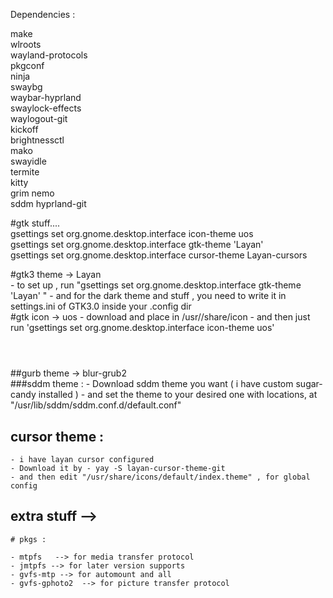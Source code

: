 
Dependencies :

make <br>
wlroots <br>
wayland-protocols <br>
pkgconf <br>
ninja <br>
swaybg <br>
waybar-hyprland <br>
swaylock-effects <br>
waylogout-git <br>
kickoff <br>
brightnessctl  
mako  
swayidle  
termite  
kitty  
grim 
nemo   
sddm
hyprland-git 



#gtk stuff....  
gsettings set org.gnome.desktop.interface icon-theme uos  
gsettings set org.gnome.desktop.interface gtk-theme 'Layan'  
gsettings set org.gnome.desktop.interface cursor-theme Layan-cursors  



#gtk3 theme -> Layan  
	- to set up , run "gsettings set org.gnome.desktop.interface gtk-theme 'Layan' "
	- and for the dark theme and stuff , you need to write it in settings.ini of GTK3.0          inside your .config dir  
#gtk icon -> uos
	- download and place in /usr//share/icon
	- and then just run 'gsettings set org.gnome.desktop.interface icon-theme uos'
#

 <br>
##gurb theme -> blur-grub2 
  
<br>
###sddm theme :  
	- Download sddm theme you want ( i have custom sugar-candy installed )  
	- and set the theme to your desired one with locations,  
	  at "/usr/lib/sddm/sddm.conf.d/default.conf"  

 <br>

## cursor theme :
	- i have layan cursor configured
	- Download it by - yay -S layan-cursor-theme-git
	- and then edit "/usr/share/icons/default/index.theme" , for global config




## extra stuff -->  
	# pkgs :  
	
	- mtpfs   --> for media transfer protocol  
	- jmtpfs --> for later version supports  
	- gvfs-mtp --> for automount and all  
	- gvfs-gphoto2  --> for picture transfer protocol  


	
